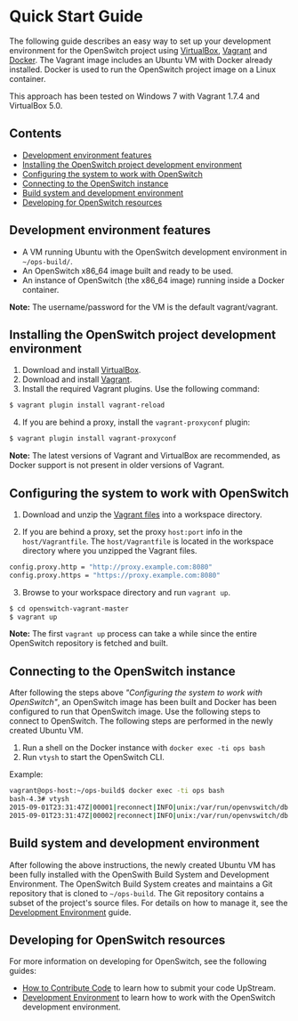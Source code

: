 # Quick Start Guide

The following guide describes an easy way to set up your development environment for the OpenSwitch project using  [VirtualBox](https://www.virtualbox.org/), [Vagrant](https://www.vagrantup.com/) and [Docker](https://www.docker.com).  The Vagrant image includes an Ubuntu VM with Docker already installed. Docker is used to run the OpenSwitch project image on a Linux container.

This approach has been tested on Windows 7 with Vagrant 1.7.4 and VirtualBox 5.0.

## Contents
- [Development environment features](#development-environment-features)
- [Installing the OpenSwitch project development environment](#installing-the-openswitch-project-development-environment)
- [Configuring the system to work with OpenSwitch](#configuring-the-system-to-work-with-openswitch)
- [Connecting to the OpenSwitch instance](#connecting-to-the-openswitch-instance)
- [Build system and development environment](#build-system-and-development-environment)
- [Developing for OpenSwitch resources](#developing-for-openswitch-resources)

## Development environment features

* A VM running Ubuntu with the OpenSwitch development environment in `~/ops-build/`.
* An OpenSwitch x86_64 image built and ready to be used.
* An instance of OpenSwitch (the x86_64 image) running inside a Docker container.

**Note:** The username/password for the VM is the default vagrant/vagrant.

## Installing the OpenSwitch project development environment
1. Download and install [VirtualBox](https://www.virtualbox.org/).
2. Download and install [Vagrant](https://www.vagrantup.com/).
3. Install the required Vagrant plugins. Use the following command:
``` bash
$ vagrant plugin install vagrant-reload
```
4. If you are behind a proxy, install the `vagrant-proxyconf` plugin:
```bash
$ vagrant plugin install vagrant-proxyconf
```

**Note:** The latest versions of Vagrant and VirtualBox are recommended, as Docker support is not present in older versions of Vagrant.

## Configuring the system to work with OpenSwitch

1. Download and unzip the [Vagrant files](https://github.com/shadansari/openswitch-vagrant/archive/master.zip) into a workspace directory.

2. If you are behind a proxy, set the proxy `host:port` info in the `host/Vagrantfile`. The `host/Vagrantfile` is located in the workspace directory where you unzipped the Vagrant files.
```bash
config.proxy.http = "http://proxy.example.com:8080"
config.proxy.https = "https://proxy.example.com:8080"
```
3. Browse to your workspace directory and run `vagrant up`.
```bash
$ cd openswitch-vagrant-master
$ vagrant up
```
**Note:** The first `vagrant up` process can take a while since the entire OpenSwitch repository is fetched and built.

## Connecting to the OpenSwitch instance
After following the steps above *"Configuring the system to work with OpenSwitch"*, an OpenSwitch image has been built and Docker has been configured to run that OpenSwitch image. Use the following steps to connect to OpenSwitch. The following steps are performed in the newly created Ubuntu VM.

1. Run a shell on the Docker instance with `docker exec -ti ops bash`
2. Run `vtysh` to start the OpenSwitch  CLI.

Example:

```bash
vagrant@ops-host:~/ops-build$ docker exec -ti ops bash
bash-4.3# vtysh
2015-09-01T23:31:47Z|00001|reconnect|INFO|unix:/var/run/openvswitch/db.sock: connecting...
2015-09-01T23:31:47Z|00002|reconnect|INFO|unix:/var/run/openvswitch/db.sock: connected
```

## Build system and development environment
After following the above instructions, the newly created Ubuntu VM has been fully installed with the OpenSwith Build System and Development Environment. The OpenSwitch Build System creates and maintains a Git repository that is cloned to `~/ops-build`. The Git repository contains a subset of the project's source files. For details on how to manage it, see the [Development Environment](./development-environment.html) guide.


## Developing for OpenSwitch resources
For more information on developing for OpenSwitch, see the following guides:
* [How to Contribute Code](./contribute-code.html) to learn how to submit your code UpStream.
* [Development Environment](./development-environment.html) to learn how to work with the OpenSwitch development environment.